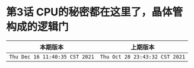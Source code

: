 # 第3话 CPU的秘密都在这里了，晶体管构成的逻辑门


|本期版本|上期版本
|:---:|:---:|
`Thu Dec 16 11:40:35 CST 2021` | `Thu Oct 28 23:43:32 CST 2021`
